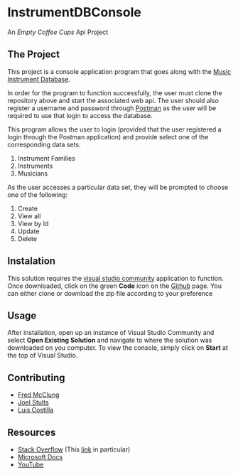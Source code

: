 # InstrumentDBConsole
An *Empty Coffee Cups* Api Project
## The Project
This project is a console application program that goes along with the [Music Instrument Database](https://github.com/FredMacSWDev/MusicInstrumentDB).

In order for the program to function successfully, the user must clone the repository above and start the associated web api.
The user should also register a username and password through [Postman](https://www.postman.com) as the user will be required to use that login to access the database.

This program allows the user to login (provided that the user registered a login through the Postman application) and provide select one of the corresponding data sets:
1. Instrument Families
2. Instruments
3. Musicians

As the user accesses a particular data set, they will be prompted to choose one of the following:
1. Create
2. View all
3. View by Id
4. Update
5. Delete

## Instalation
This solution requires the [visual studio community](https://visualstudio.microsoft.com/vs/community/) application to function.
Once downloaded, click on the green **Code** icon on the [Github](https://github.com/lcostilla287/InstrumentDBConsole) page.
You can either clone or download the zip file according to your preference

## Usage
After installation, open up an instance of Visual Studio Community and select **Open Existing Solution** and navigate to where the solution was downloaded on you computer.
To view the console, simply click on **Start** at the top of Visual Studio.

## Contributing
- [Fred McClung](https://github.com/FredMacSWDev)
- [Joel Stults](https://github.com/JoelS-1)
- [Luis Costilla](https://github.com/lcostilla287)

## Resources
- [Stack Overflow](https://stackoverflow.com/) (This [link](https://stackoverflow.com/questions/24842321/how-do-i-get-a-bearer-token-in-a-net-console-application/26717313) in particular)
- [Microsoft Docs](https://docs.microsoft.com/en-us/)
- [YouTube](https://www.youtube.com/)
